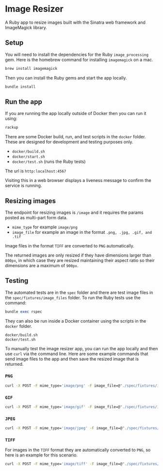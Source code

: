 # Image Resizer

A Ruby app to resize images built with the Sinatra web framework and ImageMagick library.

## Setup

You will need to install the dependencies for the Ruby `image_processing` gem. Here is the homebrew command for installing `imagemagick` on a mac.

```sh
brew install imagemagick
```

Then you can install the Ruby gems and start the app locally.

```sh
bundle install
```

## Run the app

If you are running the app locally outside of Docker then you can run it using:

```rb
rackup
```

There are some Docker build, run, and test scripts in the `docker` folder. These are designed for development and testing purposes only.

- `docker/build.sh`
- `docker/start.sh`
- `docker/test.sh` (runs the Ruby tests)

The url is `http:localhost:4567`

Visiting this in a web browser displays a liveness message to confirm the service is running.


## Resizing images

The endpoint for resizing images is `/image` and it requires the params posted as multi-part form data.

- `mime_type` for example `image/png`
- `image_file` for example an image in the format `.png, .jpg, .gif, and .tif`

Image files in the format `TIFF` are converted to `PNG` automatically.

The returned images are only resized if they have dimensions larger than `800px`, in which case they are resized maintaining their aspect ratio so their dimensions are a maximum of `900px`.


## Testing

The automated tests are in the `spec` folder and there are test image files in the `spec/fixtures/image_files` folder. To run the Ruby tests use the command:

```rb
bundle exec rspec
```

They can also be run inside a Docker container using the scripts in the `docker` folder.

```sh
docker/build.sh
docker/test.sh
```

To manually test the image resizer app, you can run the app locally and then use `curl` via the command line. Here are some example commands that send image files to the app and then save the resized image that is returned.

### `PNG`

```sh
curl -X POST -F mime_type='image/png' -F image_file=@"./spec/fixtures/image_files/test-png-1102x1287px.png" http://localhost:4567/image --output test-png-image-resized.png
```

### `GIF`

```sh
curl -X POST -F mime_type='image/gif' -F image_file=@"./spec/fixtures/image_files/test-gif-1102x1287px.gif" http://localhost:4567/image --output test-gif-image-resized.gif
```

### `JPEG`

```sh
curl -X POST -F mime_type='image/jpeg' -F image_file=@"./spec/fixtures/image_files/test-jpg-1102x1287px.jpg" http://localhost:4567/image --output test-jpg-image-resized.jpg
```

### `TIFF`

For images in the `TIFF` format they are automatically converted to `PNG`, so here is an example for this scenario.

```sh
curl -X POST -F mime_type='image/tiff' -F image_file=@"./spec/fixtures/image_files/test-bad-tif-800x1000px.tif" http://localhost:4567/image --output test-tif-image-resizer.png
``` 